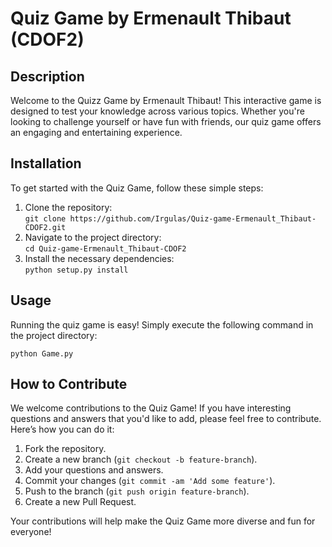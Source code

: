 <h1>Quiz Game by Ermenault Thibaut (CDOF2)</h1>

<h2>Description</h2>
<p>Welcome to the Quizz Game by Ermenault Thibaut! This interactive game is designed to test your knowledge across various topics. Whether you're looking to challenge yourself or have fun with friends, our quiz game offers an engaging and entertaining experience.</p>

<h2>Installation</h2>
<p>To get started with the Quiz Game, follow these simple steps:</p>
<ol>
    <li>Clone the repository:<br>
        <code>git clone https://github.com/Irgulas/Quiz-game-Ermenault_Thibaut-CDOF2.git</code>
    </li>
    <li>Navigate to the project directory:<br>
        <code>cd Quiz-game-Ermenault_Thibaut-CDOF2</code>
    </li>
    <li>Install the necessary dependencies:<br>
        <code>python setup.py install</code>
    </li>
</ol>
<h2>Usage</h2>
<p>Running the quiz game is easy! Simply execute the following command in the project directory:</p>
   <code>python Game.py</code>
<h2>How to Contribute</h2>
<p>We welcome contributions to the Quiz Game! If you have interesting questions and answers that you'd like to add, please feel free to contribute. Here’s how you can do it:</p>
<ol>
    <li>Fork the repository.</li>
    <li>Create a new branch (<code>git checkout -b feature-branch</code>).</li>
    <li>Add your questions and answers.</li>
    <li>Commit your changes (<code>git commit -am 'Add some feature'</code>).</li>
    <li>Push to the branch (<code>git push origin feature-branch</code>).</li>
    <li>Create a new Pull Request.</li>
</ol>
<p>Your contributions will help make the Quiz Game more diverse and fun for everyone!</p>
